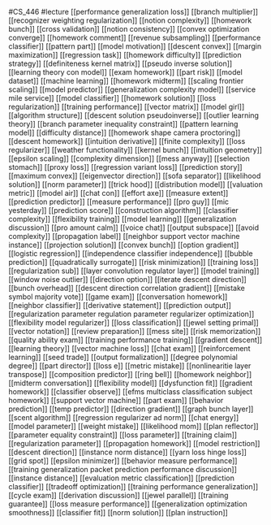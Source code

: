 #CS_446
#lecture
[[performance generalization loss]]
[[branch multiplier]]
[[recognizer weighting regularization]]
[[notion complexity]]
[[homework bunch]]
[[cross validation]]
[[notion consistency]]
[[convex optimization converge]]
[[homework comment]]
[[revenue subsampling]]
[[performance classifier]]
[[pattern part]]
[[model motivation]]
[[descent convex]]
[[margin maximization]]
[[regression task]]
[[homework difficulty]]
[[prediction strategy]]
[[definiteness kernel matrix]]
[[pseudo inverse solution]]
[[learning theory con model]]
[[exam homework]]
[[part risk]]
[[model dataset]]
[[machine learning]]
[[homework midterm]]
[[scaling frontier scaling]]
[[model predictor]]
[[generalization complexity model]]
[[service mile service]]
[[model classifier]]
[[homework solution]]
[[loss regularization]]
[[training performance]]
[[vector matrix]]
[[model girl]]
[[algorithm structure]]
[[descent solution pseudoinverse]]
[[outlier learning theory]]
[[branch parameter inequality constraint]]
[[pattern learning model]]
[[difficulty distance]]
[[homework shape camera proctoring]]
[[descent homework]]
[[intuition derivative]]
[[finite complexity]]
[[loss regularizer]]
[[weather functionality]]
[[kernel bunch]]
[[intuition geometry]]
[[epsilon scaling]]
[[complexity dimension]]
[[mess anyway]]
[[selection stomach]]
[[proxy loss]]
[[regression variant loss]]
[[prediction story]]
[[maximum convex]]
[[eigenvector direction]]
[[sofa separator]]
[[likelihood solution]]
[[norm parameter]]
[[trick hood]]
[[distribution model]]
[[valuation metric]]
[[model air]]
[[chat con]]
[[effort axe]]
[[measure extent]]
[[prediction predictor]]
[[measure performance]]
[[pro guy]]
[[mic yesterday]]
[[prediction score]]
[[construction algorithm]]
[[classifier complexity]]
[[flexibility training]]
[[model learning]]
[[generalization discussion]]
[[pro amount calm]]
[[voice chat]]
[[output subspace]]
[[avoid complexity]]
[[propagation label]]
[[neighbor support vector machine instance]]
[[projection solution]]
[[convex bunch]]
[[option gradient]]
[[logistic regression]]
[[independence classifier independence]]
[[bubble prediction]]
[[quadratically surrogate]]
[[risk minimization]]
[[training loss]]
[[regularization sub]]
[[layer convolution regulator layer]]
[[model training]]
[[window noise outlier]]
[[direction option]]
[[iterate descent direction]]
[[bunch overhead]]
[[descent direction correlation gradient]]
[[mistake symbol majority vote]]
[[game exam]]
[[conversation homework]]
[[neighbor classifier]]
[[derivative statement]]
[[prediction output]]
[[regularization parameter regulation parameter regularizer optimization]]
[[flexibility model regularizer]]
[[loss classification]]
[[jewel setting primal]]
[[vector notation]]
[[review preparation]]
[[mess site]]
[[risk memorization]]
[[quality ability exam]]
[[training performance training]]
[[gradient descent]]
[[learning theory]]
[[vector machine loss]]
[[chat exam]]
[[reinforcement learning]]
[[seed trade]]
[[output formalization]]
[[degree polynomial degree]]
[[part director]]
[[loss e]]
[[metric mistake]]
[[nonlinearitie layer transpose]]
[[composition predictor]]
[[ring bell]]
[[homework neighbor]]
[[midterm conversation]]
[[flexibility model]]
[[dysfunction fit]]
[[gradient homework]]
[[classifier observe]]
[[efms multiclass classification subject homework]]
[[support vector machine]]
[[part exam]]
[[behavior prediction]]
[[temp predictor]]
[[direction gradient]]
[[graph bunch layer]]
[[scent algorithm]]
[[regression regularizer ad norm]]
[[chat energy]]
[[model parameter]]
[[weight mistake]]
[[likelihood mom]]
[[plan reflector]]
[[parameter equality constraint]]
[[loss parameter]]
[[training claim]]
[[regularization parameter]]
[[propagation homework]]
[[model restriction]]
[[descent direction]]
[[instance norm distance]]
[[yarn loss hinge loss]]
[[grid spot]]
[[epsilon minimizer]]
[[behavior measure performance]]
[[training generalization packet prediction performance discussion]]
[[instance distance]]
[[evaluation metric classification]]
[[prediction classifier]]
[[tradeoff optimization]]
[[training performance generalization]]
[[cycle exam]]
[[derivation discussion]]
[[jewel parallel]]
[[training guarantee]]
[[loss measure performance]]
[[generalization optimization smoothness]]
[[classifier fit]]
[[norm solution]]
[[plan instruction]]
